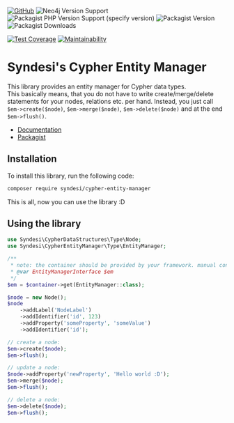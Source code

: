 [![GitHub](https://img.shields.io/github/license/neo4j-php/cypher-entity-manager)](https://github.com/neo4j-php/cypher-entity-manager/blob/main/LICENSE)
![Neo4j Version Support](https://img.shields.io/badge/Neo4j-4.4%2B-blue)
![Packagist PHP Version Support (specify version)](https://img.shields.io/packagist/php-v/syndesi/cypher-entity-manager/dev-main)
![Packagist Version](https://img.shields.io/packagist/v/syndesi/cypher-entity-manager)
![Packagist Downloads](https://img.shields.io/packagist/dm/syndesi/cypher-entity-manager)

[![Test Coverage](https://api.codeclimate.com/v1/badges/ecd3da92ddb4d8ac99a5/test_coverage)](https://codeclimate.com/github/Syndesi/cypher-entity-manager/test_coverage)
[![Maintainability](https://api.codeclimate.com/v1/badges/ecd3da92ddb4d8ac99a5/maintainability)](https://codeclimate.com/github/Syndesi/cypher-entity-manager/maintainability)

# Syndesi's Cypher Entity Manager

This library provides an entity manager for Cypher data types.  
This basically means, that you do not have to write create/merge/delete statements for your nodes, relations etc. per
hand. Instead, you just call `$em->create($node)`, `$em->merge($node)`, `$em->delete($node)` and at the end
`$em->flush()`.

- [Documentation](https://neo4j-php.github.io/cypher-entity-manager)
- [Packagist](https://packagist.org/packages/syndesi/cypher-entity-manager)

## Installation

To install this library, run the following code:

```bash
composer require syndesi/cypher-entity-manager
```

This is all, now you can use the library :D

## Using the library

```php
use Syndesi\CypherDataStructures\Type\Node;
use Syndesi\CypherEntityManager\Type\EntityManager;

/**
 * note: the container should be provided by your framework. manual configuration is possible, see documentation
 * @var EntityManagerInterface $em 
 */
$em = $container->get(EntityManager::class);

$node = new Node();
$node
    ->addLabel('NodeLabel')
    ->addIdentifier('id', 123)
    ->addProperty('someProperty', 'someValue')
    ->addIdentifier('id');

// create a node:
$em->create($node);
$em->flush();

// update a node:
$node->addProperty('newProperty', 'Hello world :D');
$em->merge($node);
$em->flush();

// delete a node:
$em->delete($node);
$em->flush();
```
